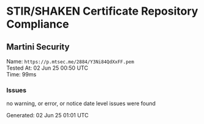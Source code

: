 # STIR/SHAKEN Certificate Repository Compliance

## Martini Security

Name: `https://p.mtsec.me/2884/Y3Ni84QdXxFF.pem`\
Tested At: 02 Jun 25 00:50 UTC\
Time: 99ms

### Issues

no warning, or error, or notice date level issues were found

Generated: 02 Jun 25 01:01 UTC